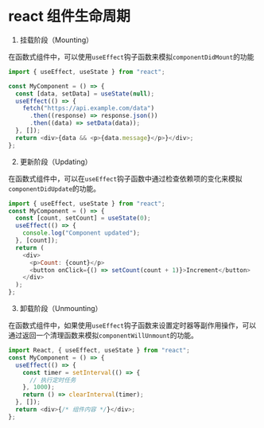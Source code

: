 # react 组件生命周期

1. 挂载阶段（Mounting）

在函数式组件中，可以使用`useEffect`钩子函数来模拟`componentDidMount`的功能

```javascript
import { useEffect, useState } from "react";

const MyComponent = () => {
  const [data, setData] = useState(null);
  useEffect(() => {
    fetch("https://api.example.com/data")
      .then((response) => response.json())
      .then((data) => setData(data));
  }, []);
  return <div>{data && <p>{data.message}</p>}</div>;
};
```

2. 更新阶段（Updating）

在函数式组件中，可以在`useEffect`钩子函数中通过检查依赖项的变化来模拟`componentDidUpdate`的功能。

```javascript
import { useEffect, useState } from "react";
const MyComponent = () => {
  const [count, setCount] = useState(0);
  useEffect(() => {
    console.log("Component updated");
  }, [count]);
  return (
    <div>
      <p>Count: {count}</p>
      <button onClick={() => setCount(count + 1)}>Increment</button>
    </div>
  );
};
```

3. 卸载阶段（Unmounting）

在函数式组件中，如果使用`useEffect`钩子函数来设置定时器等副作用操作，可以通过返回一个清理函数来模拟`componentWillUnmount`的功能。

```javascript
import React, { useEffect, useState } from "react";
const MyComponent = () => {
  useEffect(() => {
    const timer = setInterval(() => {
      // 执行定时任务
    }, 1000);
    return () => clearInterval(timer);
  }, []);
  return <div>{/* 组件内容 */}</div>;
};
```
